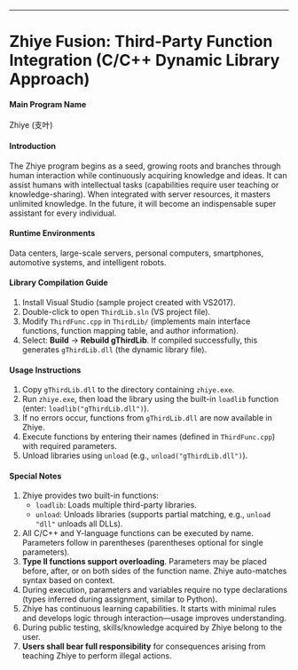 ------

# Zhiye Fusion: Third-Party Function Integration (C/C++ Dynamic Library Approach)

#### Main Program Name

Zhiye (支叶)

#### Introduction

The Zhiye program begins as a seed, growing roots and branches through human interaction while continuously acquiring knowledge and ideas.
 It can assist humans with intellectual tasks (capabilities require user teaching or knowledge-sharing). When integrated with server resources, it masters unlimited knowledge.
 In the future, it will become an indispensable super assistant for every individual.

#### Runtime Environments

Data centers, large-scale servers, personal computers, smartphones, automotive systems, and intelligent robots.

#### Library Compilation Guide

1. Install Visual Studio (sample project created with VS2017).
2. Double-click to open `ThirdLib.sln` (VS project file).
3. Modify `ThirdFunc.cpp` in `ThirdLib/` (implements main interface functions, function mapping table, and author information).
4. Select: **Build** → **Rebuild gThirdLib**. If compiled successfully, this generates `gThirdLib.dll` (the dynamic library file).

#### Usage Instructions

1. Copy `gThirdLib.dll` to the directory containing `zhiye.exe`.
2. Run `zhiye.exe`, then load the library using the built-in `loadlib` function (enter: `loadlib("gThirdLib.dll")`).
3. If no errors occur, functions from `gThirdLib.dll` are now available in Zhiye.
4. Execute functions by entering their names (defined in `ThirdFunc.cpp`) with required parameters.
5. Unload libraries using `unload` (e.g., `unload("gThirdLib.dll")`).

#### Special Notes

1. Zhiye provides two built-in functions:
   - `loadlib`: Loads multiple third-party libraries.
   - `unload`: Unloads libraries (supports partial matching, e.g., `unload "dll"` unloads all DLLs).
2. All C/C++ and Y-language functions can be executed by name. Parameters follow in parentheses (parentheses optional for single parameters).
3. **Type II functions support overloading**. Parameters may be placed before, after, or on both sides of the function name. Zhiye auto-matches syntax based on context.
4. During execution, parameters and variables require no type declarations (types inferred during assignment, similar to Python).
5. Zhiye has continuous learning capabilities. It starts with minimal rules and develops logic through interaction—usage improves understanding.
6. During public testing, skills/knowledge acquired by Zhiye belong to the user.
7. **Users shall bear full responsibility** for consequences arising from teaching Zhiye to perform illegal actions.

